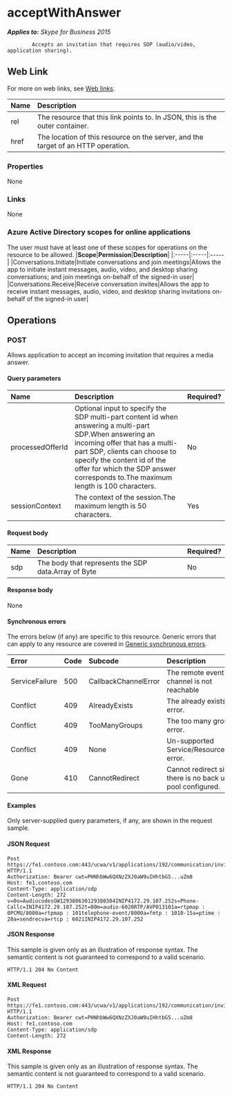 # acceptWithAnswer

 _**Applies to:** Skype for Business 2015_


            Accepts an invitation that requires SDP (audio/video, application sharing).
            

## Web Link
<a name = "sectionSection0"> </a>

For more on web links, see [Web links](WebLinks.md).


|**Name**|**Description**|
|:-----|:-----|
|rel|The resource that this link points to. In JSON, this is the outer container.|
|href|The location of this resource on the server, and the target of an HTTP operation.|

### Properties



None

### Links



None

### Azure Active Directory scopes for online applications



The user must have at least one of these scopes for operations on the resource to be allowed.
|**Scope**|**Permission**|**Description**|
|:-----|:-----|:-----|
|Conversations.Initiate|Initiate conversations and join meetings|Allows the app to initiate instant messages, audio, video, and desktop sharing conversations; and join meetings on-behalf of the signed-in user|
|Conversations.Receive|Receive conversation invites|Allows the app to receive instant messages, audio, video, and desktop sharing invitations on-behalf of the signed-in user|

## Operations



<a name="sectionSection2"></a>

### POST




Allows application to accept an incoming invitation that requires a media answer.

#### Query parameters




|**Name**|**Description**|**Required?**|
|:-----|:-----|:-----|
|processedOfferId|Optional input to specify the SDP multi-part content id when answering a multi-part SDP.When answering an incoming offer that has a multi-part SDP, clients can choose to specify the content id of the offer for which the SDP answer corresponds to.The maximum length is 100 characters.|No|
|sessionContext|The context of the session.The maximum length is 50 characters.|Yes|


#### Request body




|**Name**|**Description**|**Required?**|
|:-----|:-----|:-----|
|sdp|The body that represents the SDP data.Array of Byte|No|

#### Response body



None

#### Synchronous errors



The errors below (if any) are specific to this resource. Generic errors that can apply to any resource are covered in [Generic synchronous errors](GenericSynchronousErrors.md).

|**Error**|**Code**|**Subcode**|**Description**|
|:-----|:-----|:-----|:-----|
|ServiceFailure|500|CallbackChannelError|The remote event channel is not reachable|
|Conflict|409|AlreadyExists|The already exists error.|
|Conflict|409|TooManyGroups|The too many groups error.|
|Conflict|409|None|Un-supported Service/Resource/API error.|
|Gone|410|CannotRedirect|Cannot redirect since there is no back up pool configured.|

#### Examples



Only server-supplied query parameters, if any, are shown in the request sample.

#### JSON Request




```
Post https://fe1.contoso.com:443/ucwa/v1/applications/192/communication/invitations/665/acceptWithAnswer HTTP/1.1
Authorization: Bearer cwt=PHNhbWw6QXNzZXJ0aW9uIHhtbG5...uZm8
Host: fe1.contoso.com
Content-Type: application/sdp
Content-Length: 272
v=0o=AudiocodesGW129380630129380304INIP4172.29.107.252s=Phone-Callc=INIP4172.29.107.252t=00m=audio-6020RTP/AVP013101a=rtpmap : 0PCMU/8000a=rtpmap : 101telephone-event/8000a=fmtp : 1010-15a=ptime : 20a=sendrecva=rtcp : 6021INIP4172.29.107.252
```


#### JSON Response



This sample is given only as an illustration of response syntax. The semantic content is not guaranteed to correspond to a valid scenario.
```
HTTP/1.1 204 No Content

```


#### XML Request




```
Post https://fe1.contoso.com:443/ucwa/v1/applications/192/communication/invitations/665/acceptWithAnswer HTTP/1.1
Authorization: Bearer cwt=PHNhbWw6QXNzZXJ0aW9uIHhtbG5...uZm8
Host: fe1.contoso.com
Content-Type: application/sdp
Content-Length: 272

```


#### XML Response



This sample is given only as an illustration of response syntax. The semantic content is not guaranteed to correspond to a valid scenario.
```
HTTP/1.1 204 No Content

```


